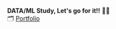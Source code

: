 **DATA/ML Study, Let's go for it!!** 🚀🚀 <br>
🗂️ [Portfolio](https://drive.google.com/file/d/1VOKB_CR-Qaez5xVgUmAn27KAPv8Uu9hF/view?usp=sharing)
